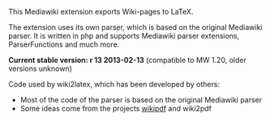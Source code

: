 This Mediawiki extension exports Wiki-pages to LaTeX.

The extension uses its own parser, which is based on the original Mediawiki parser. It is written in php and supports Mediawiki parser extensions, ParserFunctions and much more.

**Current stable version: r 13 2013-02-13** (compatible to MW 1.20, older versions unknown)

Code used by wiki2latex, which has been developed by others:
  * Most of the code of the parser is based on the original Mediawiki parser
  * Some ideas come from the projects [wikipdf](http://sourceforge.net/projects/wikipdf) and wiki2pdf